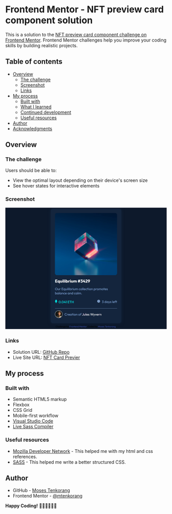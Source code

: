 # Frontend Mentor - NFT preview card component solution

This is a solution to the [NFT preview card component challenge on Frontend Mentor](https://www.frontendmentor.io/challenges/nft-preview-card-component-SbdUL_w0U). Frontend Mentor challenges help you improve your coding skills by building realistic projects. 

## Table of contents

- [Overview](#overview)
  - [The challenge](#the-challenge)
  - [Screenshot](#screenshot)
  - [Links](#links)
- [My process](#my-process)
  - [Built with](#built-with)
  - [What I learned](#what-i-learned)
  - [Continued development](#continued-development)
  - [Useful resources](#useful-resources)
- [Author](#author)
- [Acknowledgments](#acknowledgments)


## Overview

### The challenge

Users should be able to:

- View the optimal layout depending on their device's screen size
- See hover states for interactive elements

### Screenshot

![Screenshot](screenshot.png)


### Links

- Solution URL: [GitHub Repo](https://github.com/mtenkorang/nft-preview-card)
- Live Site URL: [NFT Card Previer](https://mtenkorang-nftpreview.netlify.app/)

## My process

### Built with

- Semantic HTML5 markup
- Flexbox
- CSS Grid
- Mobile-first workflow
- [Visual Studio Code](https://code.visualstudio.com/)
- [Live Sass Compiler](https://marketplace.visualstudio.com/items?itemName=glenn2223.live-sass)


### Useful resources

- [Mozilla Developer Network](https://developer.mozilla.org/en-US/) - This helped me with my html and css references.
-  [SASS](https://sass-lang.com/) - This helped me write a better structured CSS.

## Author

- GitHub - [Moses Tenkorang](https://github.com/mtenkorang)
- Frontend Mentor - [@mtenkorang](https://www.frontendmentor.io/profile/mtenkorang)

**Happy Coding!** 🥳🥳👨‍💻👩‍💻

